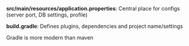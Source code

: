 **src/main/resources/application.properties**: Central place for configs (server port, DB settings, profile)

**build.gradle**: Defines plugins, dependencies and project name/settings

Gradle is more modern than maven